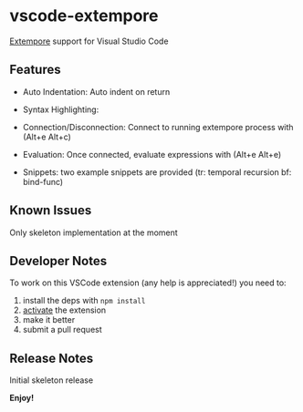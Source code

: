 # vscode-extempore

[Extempore](https://extemporelang.github.io) support for Visual Studio Code

## Features

* Auto Indentation: Auto indent on return

* Syntax Highlighting:

* Connection/Disconnection: Connect to running extempore process with (Alt+e Alt+c)

* Evaluation: Once connected, evaluate expressions with (Alt+e Alt+e)

* Snippets: two example snippets are provided (tr: temporal recursion bf: bind-func)

## Known Issues

Only skeleton implementation at the moment

## Developer Notes

To work on this VSCode extension (any help is appreciated!) you need to:

1. install the deps with `npm install`
2. [activate](https://code.visualstudio.com/docs/extensions/example-hello-world#_extension-activation)
   the extension
3. make it better
4. submit a pull request

## Release Notes

Initial skeleton release

**Enjoy!**

